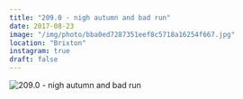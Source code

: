 ```yaml
---
title: "209.0 - nigh autumn and bad run"
date: 2017-08-23
image: "/img/photo/bba0ed7287351eef8c5718a16254f667.jpg"
location: "Brixton"
instagram: true
draft: false
---
```


![209.0 - nigh autumn and bad run](/img/photo/bba0ed7287351eef8c5718a16254f667.jpg)
